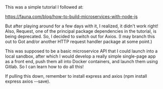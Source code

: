 This was a simple tutorial I followed at:

https://fauna.com/blog/how-to-build-microservices-with-node-js

But after playing around for a few days with it, I realized, it didn't work right! Also, Request, one of the principal package dependencies in the tutorial, is being deprecated. So, I decided to switch out for Axios. (I may branch this out to Got and/or another HTTP request handler package at some point.)

This was supposed to be a basic microservice API that I could launch into a local sandbox, after which I would develop a really simple single-page app as a front end, push them all into Docker containers, and launch them using Gitlab. So I can learn how to do all this!

If pulling this down, remember to install express and axios (npm install express axios --save).
